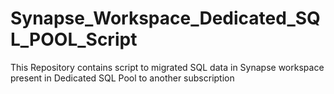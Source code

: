 # Synapse_Workspace_Dedicated_SQL_POOL_Script
This Repository contains script to migrated SQL data in Synapse workspace present in Dedicated SQL Pool to another subscription
